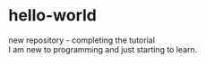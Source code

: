 # hello-world
new repository - completing the tutorial
<br>I am new to programming and just starting to learn.
